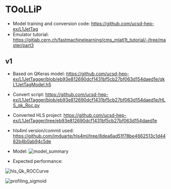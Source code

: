 # TOoLLiP

- Model training and conversion code: https://github.com/ucsd-hep-ex/L1JetTag
- Emulator tutorial: https://gitlab.cern.ch/fastmachinelearning/cms_mlatl1t_tutorial/-/tree/master/part3

## v1
- Based on QKeras model: https://github.com/ucsd-hep-ex/L1JetTagger/blob/eb93e812690dcf1431bf5cb27bf063d154daed1e/qkL1JetTagModel.h5
- Convert script: https://github.com/ucsd-hep-ex/L1JetTagger/blob/eb93e812690dcf1431bf5cb27bf063d154daed1e/HLS_qk_Roc.py
- Converted HLS project: https://github.com/ucsd-hep-ex/L1JetTagger/tree/eb93e812690dcf1431bf5cb27bf063d154daed1e
- hls4ml version/commit used: https://github.com/jmduarte/hls4ml/tree/8dea6ad51f78be4662513c1d4482b4b0ab94c5de
- Model:
![model_summary](https://github.com/cms-hls4ml/TOoLLiP/assets/4932543/788b4d4b-4268-4ad4-94ab-26b4edadb0de)

- Expected performance:
  
![hls_Qk_ROCCurve](https://github.com/cms-hls4ml/TOoLLiP/assets/4932543/1470ab5b-ec51-4741-a500-ace2a7a14b5d)

![profiling_sigmoid](https://github.com/cms-hls4ml/TOoLLiP/assets/4932543/48042a16-5a9c-4697-b891-a1b57fa899ac)
